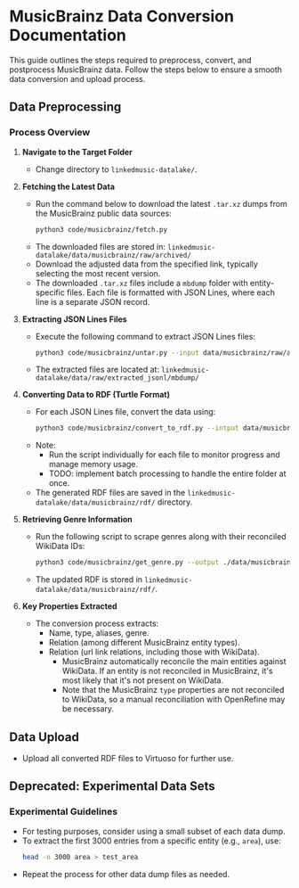 # MusicBrainz Data Conversion Documentation

This guide outlines the steps required to preprocess, convert, and postprocess MusicBrainz data. Follow the steps below to ensure a smooth data conversion and upload process.

## Data Preprocessing

### Process Overview

1. **Navigate to the Target Folder**
   - Change directory to `linkedmusic-datalake/`.

2. **Fetching the Latest Data**
   - Run the command below to download the latest `.tar.xz` dumps from the MusicBrainz public data sources:
      ```bash
      python3 code/musicbrainz/fetch.py
      ```
   - The downloaded files are stored in:
      `linkedmusic-datalake/data/musicbrainz/raw/archived/`
   - Download the adjusted data from the specified link, typically selecting the most recent version.
   - The downloaded `.tar.xz` files include a `mbdump` folder with entity-specific files. Each file is formatted with JSON Lines, where each line is a separate JSON record.

3. **Extracting JSON Lines Files**
   - Execute the following command to extract JSON Lines files:
      ```bash
      python3 code/musicbrainz/untar.py --input data/musicbrainz/raw/archived --output data/musicbrainz/raw/extracted_jsonl
      ```
   - The extracted files are located at:
      `linkedmusic-datalake/data/raw/extracted_jsonl/mbdump/`

4. **Converting Data to RDF (Turtle Format)**
   - For each JSON Lines file, convert the data using:
      ```bash
      python3 code/musicbrainz/convert_to_rdf.py --intput data/musicbrainz/raw/extracted_jsonl/mbdump/ --output data/musicbrainz/rdf/
      ```
   - Note:
      - Run the script individually for each file to monitor progress and manage memory usage.
      - TODO: implement batch processing to handle the entire folder at once.
   - The generated RDF files are saved in the `linkedmusic-datalake/data/musicbrainz/rdf/` directory.

5. **Retrieving Genre Information**
   - Run the following script to scrape genres along with their reconciled WikiData IDs:
     ```bash
     python3 code/musicbrainz/get_genre.py --output ./data/musicbrainz/rdf/
     ```
   - The updated RDF is stored in `linkedmusic-datalake/data/musicbrainz/rdf/`.

6. **Key Properties Extracted**
   - The conversion process extracts:
      - Name, type, aliases, genre.
      - Relation (among different MusicBrainz entity types).
      - Relation (url link relations, including those with WikiData).
         - MusicBrainz automatically reconcile the main entities against WikiData. If an entity is not reconciled in MusicBrainz, it's most likely that it's not present on WikiData.
         - Note that the MusicBrainz `type` properties are not reconciled to WikiData, so a manual reconciliation with OpenRefine may be necessary.

## Data Upload

- Upload all converted RDF files to Virtuoso for further use.

## Deprecated: Experimental Data Sets

### Experimental Guidelines
- For testing purposes, consider using a small subset of each data dump.
- To extract the first 3000 entries from a specific entity (e.g., `area`), use:
  ```bash
  head -n 3000 area > test_area
  ```
- Repeat the process for other data dump files as needed.
